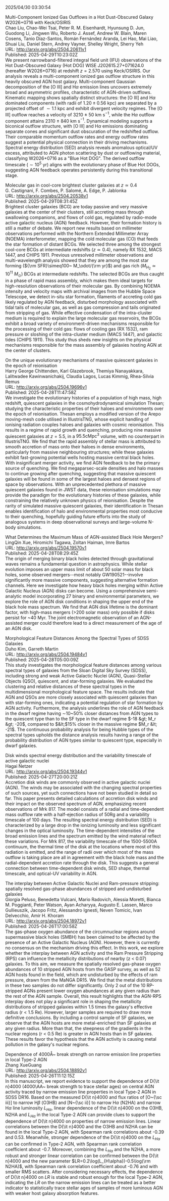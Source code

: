 2025/04/30 03:30:54  

Multi-Component Ionized Gas Outflows in a Hot Dust-Obscured Galaxy
  W2026+0716 with Keck/OSIRIS  
Chao Liu, Chao-Wei Tsai, Peter R. M. Eisenhardt, Hyunsung D. Jun, Guodong Li, Jingwen Wu, Roberto J. Assef, Andrew W. Blain, Maren Cosens, Tanio Díaz-Santos, Román Fernández Aranda, Lei Hao, Mai Liao, Shuai Liu, Daniel Stern, Andrey Vayner, Shelley Wright, Sherry Yeh  
URL: http://arxiv.org/abs/2504.20611v1  
Published: 2025-04-29T10:23:02Z  
  We present narrowband-filtered integral field unit (IFU) observations of the Hot Dust-Obscured Galaxy (Hot DOG) WISE J202615.27$+$071624.0 (hereafter W2026$+$0716) at redshift $z=2.570$ using Keck/OSIRIS. Our analysis reveals a multi-component ionized gas outflow structure in this heavily obscured AGN host galaxy. Multi-component Gaussian decomposition of the [O III] and H$\alpha$ emission lines uncovers extremely broad and asymmetric profiles, characteristic of AGN-driven outflows. Kinematic mapping shows spatially distinct structures: the [O III] and H$\alpha$ dominated components (with radii of $1.20 \pm 0.56$ kpc) are separated by a projected offset of $\sim 1.1$ kpc and exhibit divergent velocity regimes. The [O III] outflow reaches a velocity of 3210 $\pm$ 50 km s$^{-1}$, while the H$\alpha$ outflow component attains 2310 $\pm$ 840 km s$^{-1}$. Dynamical modeling supports a biconical outflow structure, with [O III] and H$\alpha$ emissions dominating separate cones and significant dust obscuration of the redshifted outflow. Their comparable momentum outflow rates and energy outflow rates suggest a potential physical connection in their driving mechanisms. Spectral energy distribution (SED) analysis reveals anomalous optical/UV excess, attributed to AGN photon scattering by dust or outflowing material, classifying W2026+0716 as a "Blue Hot DOG". The derived outflow timescale ($\sim10^{5}$ yr) aligns with the evolutionary phase of Blue Hot DOGs, suggesting AGN feedback operates persistently during this transitional stage.   

Molecular gas in cool-core brightest cluster galaxies at $z\simeq0.4$  
G. Castignani, F. Combes, P. Salomé, A. Edge, P. Jablonka  
URL: http://arxiv.org/abs/2504.20538v1  
Published: 2025-04-29T08:31:45Z  
  Brightest cluster galaxies (BCG) are today passive and very massive galaxies at the center of their clusters, still accreting mass through swallowing companions, and flows of cold gas, regulated by radio-mode active galactic nucleus (AGN) feedback. However, their formation history is still a matter of debate. We report new results based on millimeter observations performed with the Northern Extended Millimeter Array (NOEMA) interferometer, mapping the cold molecular gas (CO) that feeds the star formation of distant BCGs. We selected three among the strongest cool-core BCGs at intermediate redshifts ($z\simeq0.4$), namely RX 1532, MACS 1447, and CHIPS 1911. Previous unresolved millimeter observations and multi-wavelength analysis showed that they are among the most star forming (${\rm SFR}\simeq100~ M_\odot/{\rm yr}$) and gas rich ($M_{H_2}\simeq10^{11}~M_\odot$) BCGs at intermediate redshifts. The selected BCGs are thus caught in a phase of rapid mass assembly, which makes them ideal targets for high-resolution observations of their molecular gas. By combining NOEMA intensity and velocity maps with archival images from the Hubble Space Telescope, we detect in-situ star formation, filaments of accreting cold gas likely regulated by AGN feedback, disturbed morphology associated with tidal tails of molecular gas, as well as gas compression and tails originated from stripping of gas. While effective condensation of the intra-cluster medium is required to explain the large molecular gas reservoirs, the BCGs exhibit a broad variety of environment-driven mechanisms responsible for the processing of their cold gas: flows of cooling gas (RX 1532), ram pressure or sloshing of the intra-cluster medium (MACS 1447), and galactic tides (CHIPS 1911). This study thus sheds new insights on the physical mechanisms responsible for the mass assembly of galaxies hosting AGN at the center of clusters.   

On the unique evolutionary mechanisms of massive quiescent galaxies in
  the epoch of reionisation  
Harry George Chittenden, Karl Glazebrook, Themiya Nanayakkara, Lalitwadee Kawinwanichakij, Claudia Lagos, Lucas Kimmig, Rhea-Silvia Remus  
URL: http://arxiv.org/abs/2504.19696v1  
Published: 2025-04-28T11:47:58Z  
  We investigate the evolutionary histories of a population of high mass, high redshift, quiescent galaxies in the cosmohydrodynamical simulation Thesan; studying the characteristic properties of their haloes and environments over the epoch of reionisation. Thesan employs a modified version of the Arepo moving-mesh code utilised in IllustrisTNG, whose explicit handling of ionising radiation couples haloes and galaxies with cosmic reionisation. This results in a regime of rapid growth and quenching, producing nine massive quiescent galaxies at $z = 5.5$, in a $95.5\text{cMpc}^3$ volume, with no counterpart in IllustrisTNG. We find that the rapid assembly of stellar mass is attributed to smooth accretion of mass onto their haloes in dense environments, particularly from massive neighbouring structures; while these galaxies exhibit fast-growing potential wells hosting massive central black holes. With insignificant merger activity, we find AGN feedback to be the primary source of quenching. We find megaparsec-scale densities and halo masses to continue growing after quenching, suggesting that massive quiescent galaxies will be found in some of the largest haloes and densest regions of space by observations. With an unprecedented plethora of massive quiescent galaxies found in JWST data, these reionisation simulations may provide the paradigm for the evolutionary histories of these galaxies, while constraining the relatively unknown physics of reionisation. Despite the rarity of simulated massive quiescent galaxies, their identification in Thesan enables identification of halo and environmental properties most conducive to their quenching, hopefully guiding future efforts into the study of analogous systems in deep observational surveys and large-volume N-body simulations.   

What Determines the Maximum Mass of AGN-assisted Black Hole Mergers?  
LingQin Xue, Hiromichi Tagawa, Zoltan Haiman, Imre Bartos  
URL: http://arxiv.org/abs/2504.19570v1  
Published: 2025-04-28T08:29:45Z  
  The origin of merging binary black holes detected through gravitational waves remains a fundamental question in astrophysics. While stellar evolution imposes an upper mass limit of about 50 solar mass for black holes, some observed mergers--most notably GW190521--involve significantly more massive components, suggesting alternative formation channels. Here we investigate how heavy black holes merging within Active Galactic Nucleus (AGN) disks can become. Using a comprehensive semi-analytic model incorporating 27 binary and environmental parameters, we explore the role of AGN disk conditions in shaping the upper end of the black hole mass spectrum. We find that AGN disk lifetime is the dominant factor, with high-mass mergers (&gt;200 solar mass) only possible if disks persist for ~40 Myr. The joint electromagnetic observation of an AGN-assisted merger could therefore lead to a direct measurement of the age of an AGN disk.   

Morphological Feature Distances Among the Spectral Types of SDSS
  Galaxies  
Duho Kim, Garreth Martin  
URL: http://arxiv.org/abs/2504.19484v1  
Published: 2025-04-28T05:00:09Z  
  This study investigates the morphological feature distances among various spectral types of galaxies from the Sloan Digital Sky Survey (SDSS), including strong and weak Active Galactic Nuclei (AGN), Quasi-Stellar Objects (QSO), quiescent, and star-forming galaxies. We evaluated the clustering and relative distances of these spectral types in the multidimensional morphological feature space. The results indicate that AGN and QSOs are more closely associated with quiescent galaxies than with star-forming ones, indicating a potential regulation of star formation by AGN activity. Furthermore, the analysis underlines the role of AGN feedback in the dwarf regime having $\sim$10~50% closer distances from AGN types to the quiescent type than to the SF type in the dwarf regime $-18 &gt; M_r &gt; -20$, compared to $&lt;$15% closer in the massive regime $M_r &lt; -21$. The continuous probability analysis for being Hubble types of the spectral types upholds the distance analysis results having a range of the probability distribution of AGN types similar to quiescent type, especially in dwarf galaxies.   

Disk winds spectral energy distribution and the variability timescale of
  active galactic nuclei  
Hagai Netzer  
URL: http://arxiv.org/abs/2504.19344v1  
Published: 2025-04-27T20:00:21Z  
  Accretion disk winds are commonly observed in active galactic nuclei (AGN). The winds may be associated with the changing spectral properties of such sources, yet such connections have not been studied in detail so far. This paper presents detailed calculations of accretion disk winds and their impact on the observed spectrum of AGN, emphasizing recent observations of Mrk 817. The model consists of a radial and time-dependent mass outflow rate with a half-ejection radius of 50Rg and a variability timescale of 100 days. The resulting spectral energy distribution (SED) is characterized by a large drop in the ionizing luminosity and less significant changes in the optical luminosity. The time-dependent intensities of the broad emission lines and the spectrum emitted by the wind material reflect these variations. For Mrk 817, the variability timescale of the 1500-5500A continuum, the thermal time of the disk at the locations where most of this radiation is emitted, and the range of radii over which most of the mass outflow is taking place are all in agreement with the black hole mass and the radial-dependent accretion rate through the disk. This suggests a general connection between time-dependent disk winds, SED shape, thermal timescale, and optical-UV variability in AGN.   

The interplay between Active Galactic Nuclei and Ram-pressure stripping:
  spatially resolved gas-phase abundances of stripped and undisturbed galaxies  
Giorgia Peluso, Benedetta Vulcani, Mario Radovich, Alessia Moretti, Bianca M. Poggianti, Peter Watson, Ayan Acharyya, Augusto E. Lassen, Marco Gullieuszik, Jacopo Fritz, Alessandro Ignesti, Neven Tomicic, Ivan Delvecchio, Amir H. Khoram  
URL: http://arxiv.org/abs/2504.18972v1  
Published: 2025-04-26T17:00:58Z  
  The gas-phase oxygen abundance of the circumnuclear regions around supermassive black holes (SMBH) has been claimed to be affected by the presence of an Active Galactic Nucleus (AGN). However, there is currently no consensus on the mechanism driving this effect. In this work, we explore whether the interplay between AGN activity and the Ram Pressure Stripping (RPS) can influence the metallicity distributions of nearby (z &lt; 0.07) galaxies. To this aim, we measure the spatially resolved gas-phase oxygen abundances of 10 stripped AGN hosts from the GASP survey, as well as 52 AGN hosts found in the field, which are undisturbed by the effects of ram pressure, drawn from the MaNGA DR15. We find that the metal distributions in these two samples do not differ significantly. Only 2 out of the 10 RP-stripped AGNs present lower oxygen abundances at any given radius than the rest of the AGN sample. Overall, this result highlights that the AGN-RPS interplay does not play a significant role in shaping the metallicity distributions of stripped galaxies within 1.5 times the galaxy's effective radius (r &lt; 1.5 Re). However, larger samples are required to draw more definitive conclusions. By including a control sample of SF galaxies, we observe that the AGN hosts are more metal-enriched than SF galaxies at any given radius. More than that, the steepness of the gradients in the nuclear regions (r &lt; 0.5 Re) is greater in AGN hosts than in SF galaxies. These results favor the hypothesis that the AGN activity is causing metal pollution in the galaxy's nuclear regions.   

Dependence of 4000Å~ break strength on narrow emission line properties
  in local Type-2 AGN  
Zhang XueGuang  
URL: http://arxiv.org/abs/2504.18892v1  
Published: 2025-04-26T11:12:15Z  
  In this manuscript, we report evidence to support the dependence of D{\it n}4000 (4000\AA~ break strength to trace stellar ages) on central AGN activity traced by narrow emission line properties in local Type-2 AGN in SDSS DR16. Based on the measured D{\it n}4000 and flux ratios of [O~{\sc iii}] to narrow H$\beta$ (O3HB) and [N~{\sc ii}] to narrow H$\alpha$ (N2HA) and narrow H$\alpha$ line luminosity $L_{H\alpha}$, linear dependence of the D{\it n}4000 on the O3HB, N2HA and $L_{H\alpha}$ in the local Type-2 AGN can provide clues to support the dependence of D{\it n}4000 on properties of narrow emission lines. Linear correlations between the D{\it n}4000 and the O3HB and N2HA can be found in the local Type-2 AGN, with Spearman rank correlations about -0.39 and 0.53. Meanwhile, stronger dependence of the D{\it n}4000 on the $L_{H\alpha}$ can be confirmed in Type-2 AGN, with Spearman rank correlation coefficient about -0.7. Moreover, combining the $L_{H\alpha}$ and the N2HA, a more robust and stronger linear correlation can be confirmed between the D{\it n}4000 and the new parameter $LR=0.2\log(L_{H\alpha})-0.5\log(\rm N2HA)$, with Spearman rank correlation coefficient about -0.76 and with smaller RMS scatters. After considering necessary effects, the dependence of D{\it n}4000 on $LR$ is stable and robust enough for the local Type-2 AGN, indicating the $LR$ on the narrow emission lines can be treated as a better indicator to statistically trace stellar ages of samples of more luminous AGN with weaker host galaxy absorption features.   

